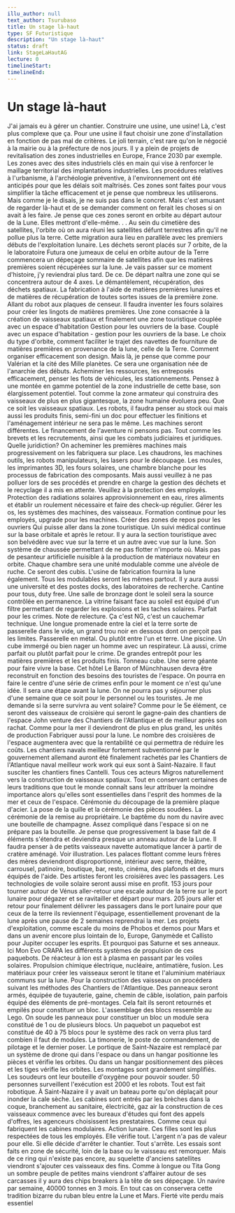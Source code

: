 ```yaml
---
illu_author: null
text_author: Tsurubaso
title: Un stage là-haut
type: SF Futuristique
description: "Un stage là-haut"
status: draft
link: StageLaHautAG
lecture: 0
timelineStart: 
timelineEnd: 
---
```



# Un stage là-haut








J'ai jamais eu à gérer un chantier. Construire une usine, une usine! Là, c'est plus complexe que ça. Pour une usine il faut choisir une zone d'installation en fonction de pas mal de critères. Le joli terrain, c'est rare qu'on le négocié à la mairie ou à la préfecture de nos jours. Il y a plein de projets de revitalisation des zones industrielles en Europe, France 2030 par exemple. Les zones avec des sites industriels clés en main qui vise à renforcer le maillage territorial des implantations industrielles. Les procédures relatives à l'urbanisme, à l'archéologie préventive, à l'environnement ont été anticipés pour que les délais soit maîtrisés. Ces zones sont faites pour vous simplifier la tâche efficacement et je pense que nombreux les utiliserons. Mais comme je le disais, je ne suis pas dans le concret. Mais c'est amusant de regarder là-haut et de se demander comment on ferait les choses si on avait à les faire. Je pense que ces zones seront en orbite au départ autour de la Lune. Elles mettront d'elle-même. . . Au sein du cimetière des satellites, l'orbite où on aura réuni les satellites défunt terrestres afin qu'il ne pollue plus la terre. Cette migration aura lieu en parallèle avec les premiers débuts de l'exploitation lunaire. Les déchets seront placés sur 7 orbite, de la le laboratoire Futura one jumeaux de celui en orbite autour de la Terre commencera un dépeçage sommaire de satellites afin que les matières premières soient récupérées sur la lune. Je vais passer sur ce moment d'histoire, j'y reviendrai plus tard. De ce. De départ naîtra une zone qui se concentrera autour de 4 axes. Le démantèlement, récupération, des déchets spatiaux. La fabrication à l'aide de matières premières lunaires et de matières de récupération de toutes sortes issues de la première zone. Allant du robot aux plaques de censeur. Il faudra inventer les fours solaires pour créer les lingots de matières premières. Une zone consacrée à la création de vaisseaux spatiaux et finalement une zone touristique couplée avec un espace d'habitation
Gestion pour les ouvriers de la base. Couplé avec un espace d'habitation - gestion pour les ouvriers de la base. Le choix du type d'orbite, comment faciliter le trajet des navettes de fourniture de matières premières en provenance de la lune, celle de la Terre. Comment organiser efficacement son design. Mais là, je pense que comme pour Valérian et la cité des Mille planètes. Ce sera une organisation née de l'anarchie des débuts. Acheminer les ressources, les entreposés efficacement, penser les flots de véhicules, les stationnements. Pensez à une montée en gamme potentiel de la zone industrielle de cette base, son élargissement potentiel. Tout comme la zone armateur qui construira des vaisseaux de plus en plus gigantesque, la zone humaine évoluera peu. Que ce soit les vaisseaux spatiaux. Les robots, il faudra penser au stock oui mais aussi les produits finis, semi-fini un doc pour effectuer les finitions et l'aménagement intérieur ne sera pas le même. Les machines seront différentes. Le financement de l'aventure ni pensons pas. Tout comme les brevets et les recrutements, ainsi que les combats judiciaires et juridiques. Quelle juridiction? On acheminer les premières machines mais progressivement on les fabriquera sur place. Les chaudrons, les machines outils, les robots manipulateurs, les lasers pour le découpage. Les moules, les imprimantes 3D, les fours solaires, une chambre blanche pour les processus de fabrication des composants. Mais aussi veuillez à ne pas polluer lors de ses procédés et prendre en charge la gestion des déchets et le recyclage il a mis en attente. Veuillez à la protection des employés. Protection des radiations solaires approvisionnement en eau, rires aliments et établir un roulement nécessaire et faire des check-up régulier. Gérer les os, les systèmes des machines, des vaisseaux. Formation continue pour les employés, upgrade pour les machines. Créer des zones de repos pour les ouvriers
Qui puisse aller dans la zone touristique. Un suivi médical continue sur la base orbitale et après le retour. Il y aura la section touristique avec son belvédère avec vue sur la terre et un autre avec vue sur la lune. Son système de chaussée permettant de ne pas flotter n'importe où. Mais pas de pesanteur artificielle nuisible à la production de matériaux novateur en orbite. Chaque chambre sera une unité modulable comme une alvéole de ruche. Ce seront des cubis. L'usine de fabrication fournira la lune également. Tous les modulables seront les mêmes partout. Il y aura aussi une université et des postes docks, des laboratoires de recherche. Cantine pour tous, duty free. Une salle de bronzage dont le soleil sera la source contrôlée en permanence. La vitrine faisant face au soleil est équipé d'un filtre permettant de regarder les explosions et les taches solaires. Parfait pour les crimes. Note de relecture. Ça c'est NG, c'est un cauchemar technique. Une longue promenade entre la ciel et la terre sorte de passerelle dans le vide, un grand trou noir en dessous dont on perçoit pas les limites. Passerelle en métal. Ou plutôt entre l'un et terre. Une piscine. Un cube immergé ou bien nager un homme avec un respirateur. Là aussi, crime parfait ou plutôt parfait pour le crime. De grandes entrepôt pour les matières premières et les produits finis. Tonneau cube. Une serre géante pour faire vivre la base. Cet hôtel Le Baron of Münchhausen devra être reconstruit en fonction des besoins des touristes de l'espace. On pourra en faire le centre d'une série de crimes enfin pour le moment ce n'est qu'une idée. Il sera une étape avant la lune. On ne pourra pas y séjourner plus d'une semaine que ce soit pour le personnel ou les touristes. Je me demande si la serre survivra au vent solaire? Comme pour le 5e élément, ce seront des vaisseaux de croisière qui seront le gagne-pain des chantiers de l'espace John venture des Chantiers de l'Atlantique et de meilleur après son rachat. Comme pour la mer il deviendront de plus en plus grand, les unités de production
Fabriquer aussi pour la lune. Le nombre des croisières de l'espace augmentera avec que la rentabilité ce qui permettra de réduire les coûts. Les chantiers navals meilleur fortement subventionné par le gouvernement allemand auront été finalement rachetés par les Chantiers de l'Atlantique naval meilleur work work qui eux sont à Saint-Nazaire. Il faut susciter les chantiers fines Cantelli. Tous ces acteurs Migros naturellement vers la construction de vaisseaux spatiaux. Tout en conservant certaines de leurs traditions que tout le monde connaît sans leur attribuer la moindre importance alors qu'elles sont essentielles dans l'esprit des hommes de la mer et ceux de l'espace. Cérémonie du découpage de la première plaque d'acier. La pose de la quille et la cérémonie des pièces soudées. La cérémonie de la remise au propriétaire. Le baptême du nom du navire avec une bouteille de champagne. Assez compliqué dans l'espace si on ne prépare pas la bouteille. Je pense que progressivement la base fait de 4 éléments s'étendra et deviendra presque un anneau autour de la Lune. Il faudra penser à de petits vaisseaux navette automatique lancer à partir de cratère aménagé. Voir illustration. Les palaces flottant comme leurs frères des mères deviendront disproportionné, intérieur avec serre, théâtre, carrousel, patinoire, boutique, bar, resto, cinéma, des plafonds et des murs équipés de l'aide. Des artistes feront les croisières avec les passagers. Les technologies de voile solaire seront aussi mise en profit. 153 jours pour tourner autour de Vénus aller-retour une escale autour de la terre sur le port lunaire pour dégazer et se ravitailler et départ pour mars. 205 jours aller et retour pour finalement délivrer les passagers dans le port lunaire pour que ceux de la terre ils reviennent l'équipage, essentiellement provenant de la lune après une pause de 2 semaines reprendrai la mer. Les projets d'exploitation, comme escale du moins de Phobos et demos pour Mars et dans un avenir encore plus lointain de Io, Europe, Ganymède et Callisto pour Jupiter occuper les esprits. Et pourquoi pas Saturne et ses anneaux. Ici
Mon Evo CRAPA les différents systèmes de propulsion de ces paquebots. De réacteur à ion est à plasma en passant par les voiles solaires. Propulsion chimique électrique, nucléaire, antimatière, fusion. Les matériaux pour créer les vaisseaux seront le titane et l'aluminium matériaux communs sur la lune. Pour la construction des vaisseaux on procédera suivant les méthodes des Chantiers de l'Atlantique. Des panneaux seront armés, équipée de tuyauterie, gaine, chemin de câble, isolation, pain parfois équipé des éléments de pré-montages. Cela fait ils seront retournés et empilés pour constituer un bloc. L'assemblage des blocs ressemble au Lego. On soude les panneaux pour constituer un bloc un module sera constitué de 1 ou de plusieurs blocs. Un paquebot un paquebot est constitué de 40 à 75 blocs pour le système des rack on verra plus tard combien il faut de modules. La timonerie, le poste de commandement, de pilotage et le dernier poser. Le portique de Saint-Nazaire est remplacé par un système de drone qui dans l'espace ou dans un hangar positionne les pièces et vérifie les orbites. Ou dans un hangar positionnement des pièces et les tiges vérifie les orbites. Les montages sont grandement simplifiés. Les soudeurs ont leur bouteille d'oxygène pour pouvoir souder. 50 personnes surveillent l'exécution est 2000 et les robots. Tout est fait robotique. À Saint-Nazaire il y avait un bateau porte qu'on déplaçait pour inonder la cale sèche. Les cabines sont entrés par les brèches dans la coque, branchement au sanitaire, électricité, gaz air la construction de ces vaisseaux commence avec les bureaux d'études qui font des appels d'offres, les agenceurs choisissent les prestataires. Comme ceux qui fabriquent les cabines modulaires. 
Action lunaire. Ces filles sont les plus respectées de tous les employés. Elle vérifie tout. L'argent n'a pas de valeur pour elle. Si elle décide d'arrêter le chantier. Tout s'arrête. Les essais sont faits en zone de sécurité, loin de la base ou le vaisseau est remorquer. Mais de ce ring qui n'existe pas encore, au squelette d'anciens satellites viendront s'ajouter ces vaisseaux des fins. Comme à longue ou Tita Gong un sombre peuple de petites mains viendront s'affairer autour de ses carcasses il y aura des chips breakers à la tête de ses dépeçage. Un navire par semaine, 40000 tonnes en 3 mois. En tout cas on conservera cette tradition bizarre du ruban bleu entre la Lune et Mars. Fierté vite perdu mais essentiel
